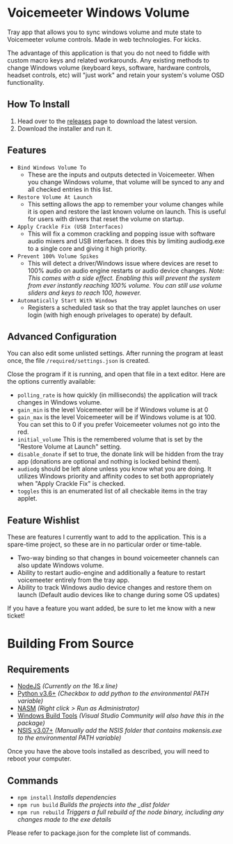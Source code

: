 # Voicemeeter Windows Volume

Tray app that allows you to sync windows volume and mute state to Voicemeeter volume controls. Made in web technologies. For kicks.

The advantage of this application is that you do not need to fiddle with custom macro keys and related workarounds. Any existing methods to change Windows volume (keyboard keys, software, hardware controls, headset controls, etc) will "just work" and retain your system's volume OSD functionality.

## How To Install

1. Head over to the [releases](https://github.com/Frosthaven/voicemeeter-windows-volume/releases/) page to download the latest version.
2. Download the installer and run it.

## Features

-   `Bind Windows Volume To`
    -   These are the inputs and outputs detected in Voicemeeter. When you change Windows volume, that volume will be synced to any and all checked entries in this list.
-   `Restore Volume At Launch`
    -   This setting allows the app to remember your volume changes while it is open and restore the last known volume on launch. This is useful for users with drivers that reset the volume on startup.
-   `Apply Crackle Fix (USB Interfaces)`
    -   This will fix a common crackling and popping issue with software audio mixers and USB interfaces. It does this by limiting audiodg.exe to a single core and giving it high priority.
-   `Prevent 100% Volume Spikes`
    -   This will detect a driver/Windows issue where devices are reset to 100% audio on audio engine restarts or audio device changes. _Note: This comes with a side effect. Enabling this will prevent the system from ever instantly reaching 100% volume. You can still use volume sliders and keys to reach 100, however._
-   `Automatically Start With Windows`
    -   Registers a scheduled task so that the tray applet launches on user login (with high enough privelages to operate) by default.

## Advanced Configuration

You can also edit some unlisted settings. After running the program at least once, the file `/required/settings.json` is created.

Close the program if it is running, and open that file in a text editor. Here are the options currently available:

-   `polling_rate` is how quickly (in milliseconds) the application will track changes in Windows volume.
-   `gain_min` is the level Voicemeeter will be if Windows volume is at 0
-   `gain_max` is the level Voicemeeter will be if Windows volume is at 100. You can set this to 0 if you prefer Voicemeeter volumes not go into the red.
-   `initial_volume` This is the remembered volume that is set by the "Restore Volume at Launch" setting.
-   `disable_donate` if set to true, the donate link will be hidden from the tray app (donations are optional and nothing is locked behind them).
-   `audiodg` should be left alone unless you know what you are doing. It utilizes Windows priority and affinity codes to set both appropriately when "Apply Crackle Fix" is checked.
-   `toggles` this is an enumerated list of all checkable items in the tray applet.

## Feature Wishlist

These are features I currently want to add to the application. This is a spare-time project, so these are in no particular order or time-table.

-   Two-way binding so that changes in bound voicemeeter channels can also update Windows volume.
-   Ability to restart audio-engine and additionally a feature to restart voicemeeter entirely from the tray app.
-   Ability to track Windows audio device changes and restore them on launch (Default audio devices like to change during some OS updates)

If you have a feature you want added, be sure to let me know with a new ticket!

# Building From Source

## Requirements

-   [NodeJS](https://nodejs.org/) _(Currently on the 16.x line)_
-   [Python v3.6+](https://www.python.org/downloads/) _(Checkbox to add python to the environmental PATH variable)_
-   [NASM](https://www.nasm.us/pub/nasm/releasebuilds/2.15.04/) _(Right click > Run as Administrator)_
-   [Windows Build Tools](https://www.npmjs.com/package/windows-build-tools) _(Visual Studio Community will also have this in the package)_
-   [NSIS v3.07+](https://nsis.sourceforge.io/Download) _(Manually add the NSIS folder that contains makensis.exe to the environmental PATH variable)_

Once you have the above tools installed as described, you will need to reboot your computer.

## Commands

-   `npm install` _Installs dependencies_
-   `npm run build` _Builds the projects into the \_dist folder_
-   `npm run rebuild` _Triggers a full rebuild of the node binary, including any changes made to the exe details_

Please refer to package.json for the complete list of commands.
